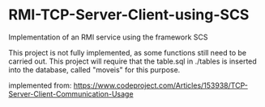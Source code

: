 # RMI-TCP-Server-Client-using-SCS
Implementation of an RMI service using the framework SCS

This project is not fully implemented, as some functions still need to be carried out. This project will require that the table.sql in ./tables is inserted into the database, called "moveis" for this purpose.


implemented from: https://www.codeproject.com/Articles/153938/TCP-Server-Client-Communication-Usage
